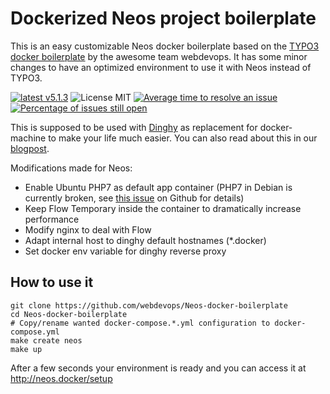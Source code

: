 # Dockerized Neos project boilerplate

This is an easy customizable Neos docker boilerplate based on the [TYPO3 docker boilerplate](https://github.com/webdevops/TYPO3-docker-boilerplate) by the awesome team webdevops.
It has some minor changes to have an optimized environment to use it with Neos instead of TYPO3.

[![latest v5.1.3](https://img.shields.io/badge/latest-v5.1.3-green.svg?style=flat)](https://github.com/webdevops/Neos-docker-boilerplate/releases/tag/5.1.3)
![License MIT](https://img.shields.io/badge/license-MIT-blue.svg?style=flat)
[![Average time to resolve an issue](http://isitmaintained.com/badge/resolution/webdevops/neos-docker-boilerplate.svg)](http://isitmaintained.com/project/webdevops/neos-docker-boilerplate "Average time to resolve an issue")
[![Percentage of issues still open](http://isitmaintained.com/badge/open/webdevops/neos-docker-boilerplate.svg)](http://isitmaintained.com/project/webdevops/neos-docker-boilerplate "Percentage of issues still open")

This is supposed to be used with [Dinghy](https://github.com/codekitchen/dinghy) as replacement for docker-machine
to make your life much easier.
You can also read about this in our [blogpost](http://blog.1drop.de/en/developing-neos-with-docker/).

Modifications made for Neos:

* Enable Ubuntu PHP7 as default app container (PHP7 in Debian is currently broken, see [this issue](https://github.com/gplessis/dotdeb-php/issues/124) on Github for details)
* Keep Flow Temporary inside the container to dramatically increase performance
* Modify nginx to deal with Flow
* Adapt internal host to dinghy default hostnames (*.docker)
* Set docker env variable for dinghy reverse proxy

## How to use it

    git clone https://github.com/webdevops/Neos-docker-boilerplate
    cd Neos-docker-boilerplate
    # Copy/rename wanted docker-compose.*.yml configuration to docker-compose.yml
    make create neos
    make up
    
After a few seconds your environment is ready and you can access it at http://neos.docker/setup
